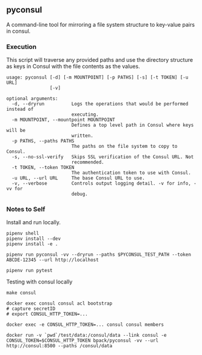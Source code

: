 ## pyconsul
A command-line tool for mirroring a file system structure to key-value pairs in consul.

### Execution
This script will traverse any provided paths and use the directory structure as keys in
Consul with the file contents as the values.

```
usage: pyconsul [-d] [-m MOUNTPOINT] [-p PATHS] [-s] [-t TOKEN] [-u URL]
                [-v]

optional arguments:
  -d, --dryrun          Logs the operations that would be performed instead of
                        executing.
  -m MOUNTPOINT, --mountpoint MOUNTPOINT
                        Defines a top level path in Consul where keys will be
                        written.
  -p PATHS, --paths PATHS
                        The paths on the file system to copy to Consul.
  -s, --no-ssl-verify   Skips SSL verification of the Consul URL. Not
                        recommended.
  -t TOKEN, --token TOKEN
                        The authentication token to use with Consul.
  -u URL, --url URL     The base Consul URL to use.
  -v, --verbose         Controls output logging detail. -v for info, -vv for
                        debug.
```

### Notes to Self
Install and run locally.

```
pipenv shell
pipenv install --dev
pipenv install -e .

pipenv run pyconsul -vv --dryrun --paths $PYCONSUL_TEST_PATH --token ABCDE-12345 --url http://localhost

pipenv run pytest
```

Testing with consul locally
```
make consul

docker exec consul consul acl bootstrap
# capture secretID
# export CONSUL_HTTP_TOKEN=...

docker exec -e CONSUL_HTTP_TOKEN=... consul consul members

docker run -v `pwd`/test/data:/consul/data --link consul -e CONSUL_TOKEN=$CONSUL_HTTP_TOKEN bpack/pyconsul -vv --url http://consul:8500 --paths /consul/data

```
